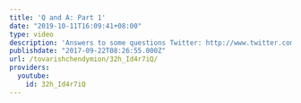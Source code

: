 ```yaml
---
title: 'Q and A: Part 1'
date: "2019-10-11T16:09:41+08:00"
type: video
description: 'Answers to some questions Twitter: http://www.twitter.com/MarxismEndymion'
publishdate: "2017-09-22T08:26:55.000Z"
url: /tovarishchendymion/32h_Id4r7iQ/
providers:
  youtube:
    id: 32h_Id4r7iQ
---
```

